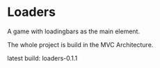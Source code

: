# Loaders
 A game with loadingbars as the main element.
 
 The whole project is build in the MVC Architecture.

latest build: loaders-0.1.1
